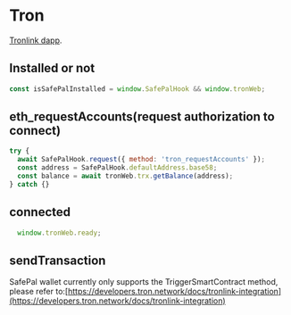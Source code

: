 # Tron


[Tronlink dapp](https://developers.tron.network/docs/tronlink-integration).


## Installed or not

```js
const isSafePalInstalled = window.SafePalHook && window.tronWeb;
```

## eth_requestAccounts(request authorization to connect)

```js
try {
  await SafePalHook.request({ method: 'tron_requestAccounts' });
  const address = SafePalHook.defaultAddress.base58;
  const balance = await tronWeb.trx.getBalance(address);
} catch {}
```

## connected

```js
  window.tronWeb.ready;
```

## sendTransaction

SafePal wallet currently only supports the TriggerSmartContract method, please refer to:[https://developers.tron.network/docs/tronlink-integration](https://developers.tron.network/docs/tronlink-integration)